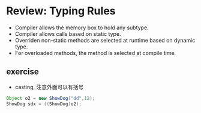 # Review: Typing Rules
* Compiler allows the memory box to hold any subtype.
* Compiler allows calls based on static type.
* Overriden non-static methods are selected at runtime based on dynamic type.
* For overloaded methods, the method is selected at compile time.

## exercise 
* casting, 注意外面可以有括号  
```java
Object o2 = new ShowDog("dd",12);
ShowDog sdx = ((ShowDog)o2);
```
